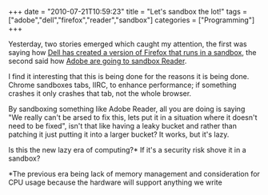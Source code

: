 +++
date = "2010-07-21T10:59:23"
title = "Let's sandbox the lot!"
tags = ["adobe","dell","firefox","reader","sandbox"]
categories = ["Programming"]
+++

Yesterday, two stories emerged which caught my attention, the first was saying how [Dell has created a version of Firefox that runs in a sandbox][1], the second said how [Adobe are going to sandbox Reader][2].

I find it interesting that this is being done for the reasons it is being done. Chrome sandboxes tabs, IIRC, to enhance performance; if something crashes it only crashes that tab, not the whole browser.

By sandboxing something like Adobe Reader, all you are doing is saying "We really can't be arsed to fix this, lets put it in a situation where it doesn't need to be fixed", isn't that like having a leaky bucket and rather than patching it just putting it into a larger bucket? It works, but it's lazy.

Is this the new lazy era of computing?\* If it's a security risk shove it in a sandbox?

\*The previous era being lack of memory management and consideration for CPU usage because the hardware will support anything we write

  [1]: http://www.theregister.co.uk/2010/07/20/secure_browser_push/
  [2]: http://www.theregister.co.uk/2010/07/20/adobe_reader_sandbox/
